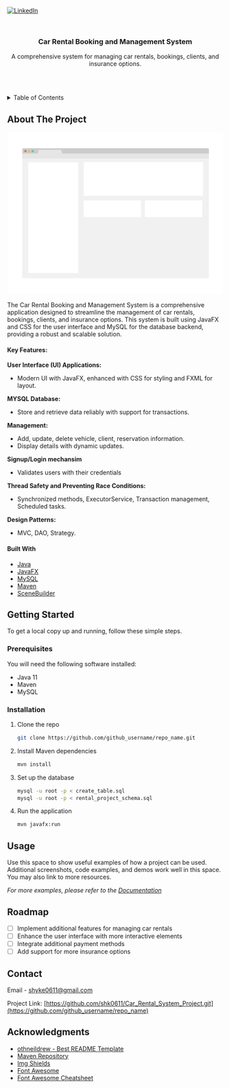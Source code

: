<!-- Improved compatibility of back to top link: See: https://github.com/othneildrew/Best-README-Template/pull/73 -->
<a name="readme-top"></a>

<!-- PROJECT SHIELDS -->
[![LinkedIn][linkedin-shield]][linkedin-url]

<!-- PROJECT LOGO -->
<br />
<div align="center">

  <h3 align="center">Car Rental Booking and Management System</h3>

  <p align="center">
    A comprehensive system for managing car rentals, bookings, clients, and insurance options.
  </p>
</div>

<br><br>

<!-- TABLE OF CONTENTS -->
<details>
  <summary>Table of Contents</summary>
  <ol>
    <li>
      <a href="#about-the-project">About The Project</a>
      <ul>
        <li><a href="#built-with">Built With</a></li>
      </ul>
    </li>
    <li>
      <a href="#getting-started">Getting Started</a>
      <ul>
        <li><a href="#prerequisites">Prerequisites</a></li>
        <li><a href="#installation">Installation</a></li>
      </ul>
    </li>
    <li><a href="#usage">Usage</a></li>
    <li><a href="#roadmap">Roadmap</a></li>
    <li><a href="#contributing">Contributing</a></li>
    <li><a href="#license">License</a></li>
    <li><a href="#contact">Contact</a></li>
    <li><a href="#acknowledgments">Acknowledgments</a></li>
  </ol>
</details>

<!-- ABOUT THE PROJECT -->
## About The Project

[![Product Name Screen Shot][product-screenshot]](https://example.com)

The Car Rental Booking and Management System is a comprehensive application designed to streamline the management of car rentals, bookings, clients, and insurance options. This system is built using JavaFX and CSS for the user interface and MySQL for the database backend, providing a robust and scalable solution.

#### Key Features:

 <span style="font-size: 1em; font-weight: bold;">User Interface (UI) Applications:</span>
<ul>
  <li>Modern UI with JavaFX, enhanced with CSS for styling and FXML for layout.</li>
</ul>

<span style="font-size: 1em; font-weight: bold;">MYSQL Database:</span>
<ul>
  <li>Store and retrieve data reliably with support for transactions.</li>
</ul>

<span style="font-size: 1em; font-weight: bold;">Management:</span>
<ul>
  <li>Add, update, delete vehicle, client, reservation information.</li>
  <li>Display details with dynamic updates.</li>
</ul>

<span style="font-size: 1em; font-weight: bold;">Signup/Login mechansim</span>
<ul>
  <li>Validates users with their credentials</li>
</ul>

<span style="font-size: 1em; font-weight: bold;">Thread Safety and Preventing Race Conditions:</span>
<ul>
  <li>Synchronized methods, ExecutorService, Transaction management, Scheduled tasks.</li>
</ul>

<span style="font-size: 1em; font-weight: bold;">Design Patterns:</span>
<ul>
  <li>MVC, DAO, Strategy.</li>
</ul>


#### Built With

* [Java](https://www.java.com/)
* [JavaFX](https://openjfx.io/)
* [MySQL](https://www.mysql.com/)
* [Maven](https://maven.apache.org/)
* [SceneBuilder](https://gluonhq.com/products/scene-builder/)

<!-- GETTING STARTED -->
## Getting Started

To get a local copy up and running, follow these simple steps.

### Prerequisites

You will need the following software installed:
* Java 11
* Maven
* MySQL

### Installation

1. Clone the repo
   ```sh
   git clone https://github.com/github_username/repo_name.git
   ```
2. Install Maven dependencies
   ```sh
   mvn install
   ```
3. Set up the database
   ```sh
   mysql -u root -p < create_table.sql
   mysql -u root -p < rental_project_schema.sql
   ```
4. Run the application
   ```sh
   mvn javafx:run
   ```

<!-- USAGE EXAMPLES -->
## Usage

Use this space to show useful examples of how a project can be used. Additional screenshots, code examples, and demos work well in this space. You may also link to more resources.

_For more examples, please refer to the [Documentation](https://example.com)_

<!-- ROADMAP -->
## Roadmap

- [ ] Implement additional features for managing car rentals
- [ ] Enhance the user interface with more interactive elements
- [ ] Integrate additional payment methods
- [ ] Add support for more insurance options

<!-- CONTACT -->
## Contact

Email - shyke0611@gmail.com

Project Link: [https://github.com/shk0611/Car_Rental_System_Project.git](https://github.com/github_username/repo_name)

<!-- ACKNOWLEDGMENTS -->
## Acknowledgments

* [othneildrew - Best README Template](https://github.com/othneildrew/Best-README-Template)
* [Maven Repository](https://mvnrepository.com/)
* [Img Shields](https://shields.io)
* [Font Awesome](https://fontawesome.com)
* [Font Awesome Cheatsheet](https://fontawesome.com/v4/cheatsheet/)

<!-- MARKDOWN LINKS & IMAGES -->
[contributors-shield]: https://img.shields.io/github/contributors/github_username/repo_name.svg?style=for-the-badge
[contributors-url]: https://github.com/github_username/repo_name/graphs/contributors
[forks-shield]: https://img.shields.io/github/forks/github_username/repo_name.svg?style=for-the-badge
[forks-url]: https://github.com/github_username/repo_name/network/members
[stars-shield]: https://img.shields.io/github/stars/github_username/repo_name.svg?style=for-the-badge
[stars-url]: https://github.com/github_username/repo_name/stargazers
[issues-shield]: https://img.shields.io/github/issues/github_username/repo_name.svg?style=for-the-badge
[issues-url]: https://github.com/github_username/repo_name/issues
[license-shield]: https://img.shields.io/github/license/github_username/repo_name.svg?style=for-the-badge
[license-url]: https://github.com/github_username/repo_name/blob/master/LICENSE.txt
[linkedin-shield]: https://img.shields.io/badge/-LinkedIn-black.svg?style=for-the-badge&logo=linkedin&colorB=555
[linkedin-url]: https://linkedin.com/in/linkedin_username
[product-screenshot]: images/screenshot.png